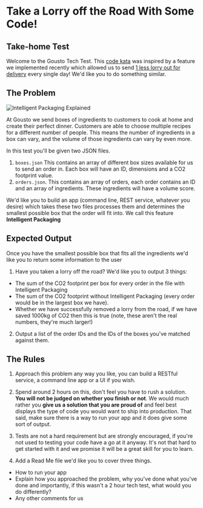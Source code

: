# Take a Lorry off the Road With Some Code!
## Take-home Test

Welcome to the Gousto Tech Test. This [code kata](http://codekata.com/) was inspired by a feature we implemented recently which allowed us to send [1 less lorry out for delivery](https://medium.com/gousto-engineering-techbrunch/taking-a-lorry-off-the-road-with-some-code-a988f70b37c1) every single day! We'd like you to do something similar.

## The Problem

![Intelligent Packaging Explained](https://i.imgur.com/8iPoykn.png)

At Gousto we send boxes of ingredients to customers to cook at home and create their perfect dinner. Customers are able to choose multiple recipes for a different number of people. This means the number of ingredients in a box can vary, and the volume of those ingredients can vary by even more.


In this test you'll be given two JSON files. 

1) `boxes.json` 
This contains an array of different box sizes available for us to send an order in. Each box will have an ID, dimensions and a CO2 footprint value.
2) `orders.json`. 
This contains an array of orders, each order contains an ID and an array of ingredients. These ingredients will have a volume score.

We'd like you to build an app (command line, REST service, whatever you desire) which takes these two files processes them and determines the smallest possible box that the order will fit into. We call this feature **Intelligent Packaging**

## Expected Output

Once you have the smallest possible box that fits all the ingredients we'd like you to return some information to the user

1) Have you taken a lorry off the road?
We'd like you to output 3 things:
- The sum of the CO2 footprint per box for every order in the file with Intelligent Packaging
- The sum of the CO2 footprint without Intelligent Packaging (every order would be in the largest box we have).
- Whether we have successfully removed a lorry from the road, if we have saved 1000kg of CO2 then this is true (note, these aren't the real numbers, they're much larger!)

2) Output a list of the order IDs and the IDs of the boxes you've matched against them.

## The Rules
1) Approach this problem any way you like, you can build a RESTful service, a command line app or a UI if you wish.

2) Spend around 2 hours on this, don't feel you have to rush a solution. **You will not be judged on whether you finish or not**. We would much rather you **give us a solution that you are proud of** and feel best displays the type of code you would want to ship into production. That said, make sure there is a way to run your app and it does give some sort of output.

3) Tests are not a hard requirement but are strongly encouraged, if you're not used to testing your code have a go at it anyway. It's not that hard to get started with it and we promise it will be a great skill for you to learn.

4) Add a Read Me file we'd like you to cover three things. 
- How to run your app
- Explain how you approached the problem, why you've done what you've done and importantly, if this wasn't a 2 hour tech test, what would you do differently?
- Any other comments for us
